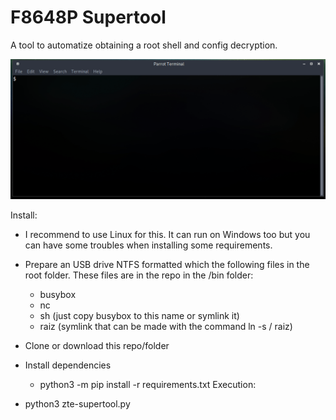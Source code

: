 # F8648P Supertool

A tool to automatize obtaining a root shell and config decryption.

![demo](demo.gif)

Install:

- I recommend to use Linux for this. It can run on Windows too but you can have some troubles when installing some requirements.
- Prepare an USB drive NTFS formatted which the following files in the root folder. These files are in the repo in the /bin folder:
    - busybox
    - nc 
    - sh (just copy busybox to this name or symlink it)
    - raiz (symlink that can be made with the command ln -s / raiz)
- Clone or download this repo/folder
- Install dependencies
    - python3 -m pip install -r requirements.txt
Execution:

- python3 zte-supertool.py




